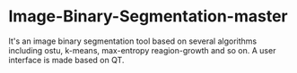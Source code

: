 # Image-Binary-Segmentation-master
It's an image binary segmentation tool based on several algorithms including ostu, k-means, max-entropy reagion-growth and so on. A user interface is made based on QT.
